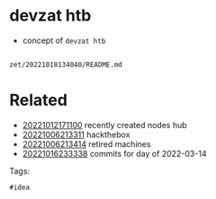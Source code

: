 # devzat htb

- concept of `devzat htb`

```
```

` zet/20221018134040/README.md `

# Related

- [20221012171100](/zet/20221012171100/README.md) recently created nodes hub
- [20221006213311](/zet/20221006213311/README.md) hackthebox
- [20221006213414](/zet/20221006213414/README.md) retired machines
- [20221016233338](/zet/20221016233338/README.md) commits for day of 2022-03-14

Tags:

    #idea
